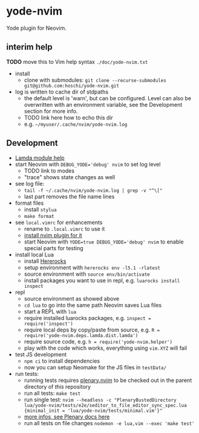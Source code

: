 # yode-nvim

Yode plugin for Neovim.

## interim help

**TODO** move this to Vim help syntax `./doc/yode-nvim.txt`

* install
    * clone with submodules: `git clone --recurse-submodules git@github.com:hoschi/yode-nvim.git`
* log is written to cache dir of stdpaths
    * the default level is 'warn', but can be configured. Level can also be
      overwritten with an environment variable, see the Development section for
      more info.
    * TODO link here how to echo this dir
    * e.g. `~/myuser/.cache/nvim/yode-nvim.log`

## Development

* [Lamda module help](https://moriyalb.github.io/lamda/)
* start Neovim with `DEBUG_YODE='debug' nvim` to set log level
    * TODO link to modes
    * "trace" shows state changes as well
* see log file:
    * `tail -f ~/.cache/nvim/yode-nvim.log | grep -v "^\["`
    * last part removes the file name lines
* format files
    * install `stylua`
    * `make format`
* see `local.vimrc` for enhancements
    * rename to `.local.vimrc` to use it
    * [install nvim plugin for it](https://github.com/thinca/vim-localrc)
    * start Neovim with `YODE=true DEBUG_YODE='debug' nvim` to enable special parts for testing
* install local Lua
    * install [Hererocks](https://github.com/mpeterv/hererocks)
    * setup environment with `hererocks env -l5.1 -rlatest`
    * source environment with `source env/bin/activate`
    * install packages you want to use in repl, e.g. `luarocks install inspect`
* repl
    * source environment as showed above
    * `cd lua` to go into the same path Neovim saves Lua files
    * start a REPL with `lua`
    * require installed luarocks packages, e.g. `inspect = require('inspect')`
    * require local deps by copy/paste from source, e.g. `R = require('yode-nvim.deps.lamda.dist.lamda')`
    * require source code, e.g. `h = require('yode-nvim.helper')`
    * play with the code which works, everything using `vim.XYZ` will fail
* test JS development
    * `npm ci` to install dependencies
    * now you can setup Neomake for the JS files in `testData/`
* run tests:
    * running tests requires
      [plenary.nvim](https://github.com/nvim-lua/plenary.nvim) to be checked
      out in the parent directory of *this* repository
    * run all tests: `make test`
    * run single test: `nvim --headless -c "PlenaryBustedDirectory lua/yode-nvim/tests/e2e/seditor_to_file_editor_sync_spec.lua {minimal_init = 'lua/yode-nvim/tests/minimal.vim'}"`
    * [more infos, see Plenary docs here](https://github.com/nvim-lua/plenary.nvim#plenarytest_harness)
    * run all tests on file changes `nodemon -e lua,vim --exec 'make test'`
